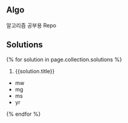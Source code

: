 ## Algo
알고리즘 공부용 Repo

## Solutions
{% for solution in page.collection.solutions %}
1. {{solution.title}}
  - mw
  - mg 
  - ms
  - yr

{% endfor %}

